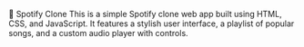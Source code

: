 🎵 Spotify Clone
This is a simple Spotify clone web app built using HTML, CSS, and JavaScript. It features a stylish user interface, a playlist of popular songs, and a custom audio player with controls.
